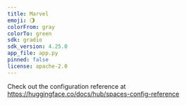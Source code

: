 ```yaml
---
title: Marvel
emoji: 🌖
colorFrom: gray
colorTo: green
sdk: gradio
sdk_version: 4.25.0
app_file: app.py
pinned: false
license: apache-2.0
---
```


Check out the configuration reference at https://huggingface.co/docs/hub/spaces-config-reference
